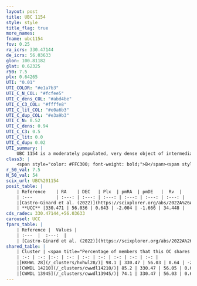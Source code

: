 ```yaml
---
layout: post
title: UBC 1154
style: style
title_flag: true
more_names: 
fname: ubc1154
fov: 0.25
ra_icrs: 330.47144
de_icrs: 56.03633
glon: 100.81182
glat: 0.62325
r50: 7.5
plx: 0.64265
UTI: "0.01"
UTI_COLOR: "#e1a7b3"
UTI_C_N_COL: "#fcfee5"
UTI_C_dens_COL: "#abd4be"
UTI_C_C3_COL: "#ffffe8"
UTI_C_lit_COL: "#e0a6b3"
UTI_C_dup_COL: "#e3a9b3"
UTI_C_N: 0.52
UTI_C_dens: 0.94
UTI_C_C3: 0.5
UTI_C_lit: 0.0
UTI_C_dup: 0.02
UTI_summary: |
    UBC 1154 is a moderately populated, very dense object of intermediate C3 quality. It was recently reported in the literature.<br><br><span style="color: #99180f; font-weight: bold;">Warning: </span>This is very likely a duplicate object, which shares a large percentage of members with at least one previously reported entry.
class3: |
    <span style="color: #FFC300; font-weight: bold;">B</span><span style="color: #FFC300; font-weight: bold;">B</span>
r_50_val: 7.5
N_50_val: 54
scix_url: UBC%201154
posit_table: |
    | Reference    | RA    | DEC   | Plx  | pmRA  | pmDE   |  Rv  |
    | :---         | :---: | :---: | :---: | :---: | :---: | :---: |
    |[Castro-Ginard et al. (2022)](https://scixplorer.org/abs/2022A%26A...661A.118C) | 330.48 | 56.04 | 0.65 | -2.0 | -1.67 | -- |
    | **UCC** |330.471 | 56.036 | 0.643 | -2.004 | -1.666 | 34.448 | 
cds_radec: 330.47144,+56.03633
carousel: UCC
fpars_table: |
    | Reference |  Values |
    | :---  |  :---:  |
    | [Castro-Ginard et al. (2022)](https://scixplorer.org/abs/2022A%26A...661A.118C) | `AV=1.797, Dist=1507, logAge=7.797` |
shared_table: |
    | Cluster | <span title="Percentage of members that this OC shares with the ones listed">%</span>   | RA   | DEC   | Plx   | pmRA  | pmDE  | Rv | UTI |
    | :-: | :-: |:-: | :-: | :-: | :-: | :-: | :-: | :-: |
    |[HXHWL 28](/_clusters/hxhwl28/)| 98.1 | 330.47 | 56.03 | 0.64 | -2.01 | -1.66 | 34.45 |0.57 |
    |[CWWDL 14210](/_clusters/cwwdl14210/)| 85.2 | 330.47 | 56.05 | 0.64 | -1.98 | -1.7 | 34.45 |0.13 |
    |[CWWDL 13945](/_clusters/cwwdl13945/)| 74.1 | 330.47 | 56.03 | 0.64 | -2.0 | -1.67 | 34.45 |0.0 |
---
```


